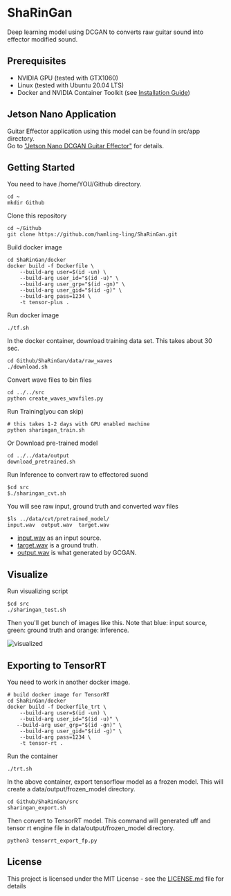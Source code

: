 # ShaRinGan

Deep learning model using DCGAN to converts raw guitar sound into effector modified sound.

## Prerequisites

- NVIDIA GPU (tested with GTX1060)
- Linux (tested with Ubuntu 20.04 LTS)
- Docker and NVIDIA Container Toolkit (see [Installation Guide](https://docs.nvidia.com/datacenter/cloud-native/container-toolkit/install-guide.html#docker))

## Jetson Nano Application

Guitar Effector application using this model can be found in src/app directory.<br>Go to ["Jetson Nano DCGAN Guitar Effector"]( ./src/app/README.md "Jetson Nano DCGAN Guitar Effector") for details.

## Getting Started

You need to have /home/YOU/Github directory.
```
cd ~
mkdir Github
```

Clone this repository
```
cd ~/Github
git clone https://github.com/hamling-ling/ShaRinGan.git
```

Build docker image
```
cd ShaRinGan/docker
docker build -f Dockerfile \
	--build-arg user=$(id -un) \
	--build-arg user_id="$(id -u)" \
    --build-arg user_grp="$(id -gn)" \
	--build-arg user_gid="$(id -g)" \
	--build-arg pass=1234 \
	-t tensor-plus .

```

Run docker image
```
./tf.sh
```

In the docker container, download training data set. This takes about 30 sec.
```
cd Github/ShaRinGan/data/raw_waves
./download.sh
```

Convert wave files to bin files
```
cd ../../src
python create_waves_wavfiles.py
```

Run Training(you can skip)
```
# this takes 1-2 days with GPU enabled machine
python sharingan_train.sh
```

Or Download pre-trained model
```
cd ../../data/output
download_pretrained.sh
```

Run Inference to convert raw to effectored suond
```
$cd src
$./sharingan_cvt.sh
```

You will see raw input, ground truth and converted wav files
```
$ls ../data/cvt/pretrained_model/
input.wav  output.wav  target.wav
```

- [input.wav]( https://soundcloud.com/osakana-zabuun/raw-guitar-sound-as-neural-network-input ) as an input source.
- [target.wav]( https://soundcloud.com/osakana-zabuun/ground-truth-should-for-a-neural-network-model ) is a ground truth.
- [output.wav]( https://soundcloud.com/osakana-zabuun/output ) is what generated by GCGAN.

## Visualize

Run visualizing script
```
$cd src
./sharingan_test.sh
```

Then you'll get bunch of images like this.
Note that blue: input source, green: ground truth and orange: inference.

![visualized](https://i.imgur.com/333MiJB.png "visualized")

## Exporting to TensorRT

You need to work in another docker image.
```
# build docker image for TensorRT
cd ShaRinGan/docker
docker build -f Dockerfile_trt \
	--build-arg user=$(id -un) \
	--build-arg user_id="$(id -u)" \
   --build-arg user_grp="$(id -gn)" \
	--build-arg user_gid="$(id -g)" \
	--build-arg pass=1234 \
	-t tensor-rt .
```
Run the container
```
./trt.sh
```

In the above container, export tensorflow model as a frozen model.
This will create a data/output/frozen_model directory.
```
cd Github/ShaRinGan/src
sharingan_export.sh
```

Then convert to TensorRT model.
This command will generated uff and tensor rt engine file in data/output/frozen_model directory.
```
python3 tensorrt_export_fp.py
```

## License

This project is licensed under the MIT License - see the [LICENSE.md](LICENSE.md) file for details


